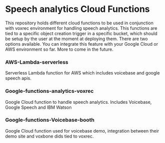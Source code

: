 # Speech analytics Cloud Functions
This repository holds different cloud functions to be used in conjunction with voxrec environment for handling speech analytics.
This functions are tied to a specific object creation trigger in a specific bucket, which should be setup by the user at the moment at deploying them.
There are two options available. You can integrate this feature with your Google Cloud or AWS environment so far. More to come in the future.

### AWS-Lambda-serverless
Serverless Lambda function for AWS which includes voicebase and google speech apis.

### Google-functions-analytics-voxrec
Google Cloud function to handle speech analytics. Includes Voicebase, Google Speech and IBM Watson

### Google-functions-Voicebase-booth
Google Cloud function used for voicebase demo, integration between their demo site and voxbone dids tied to voxrec.
